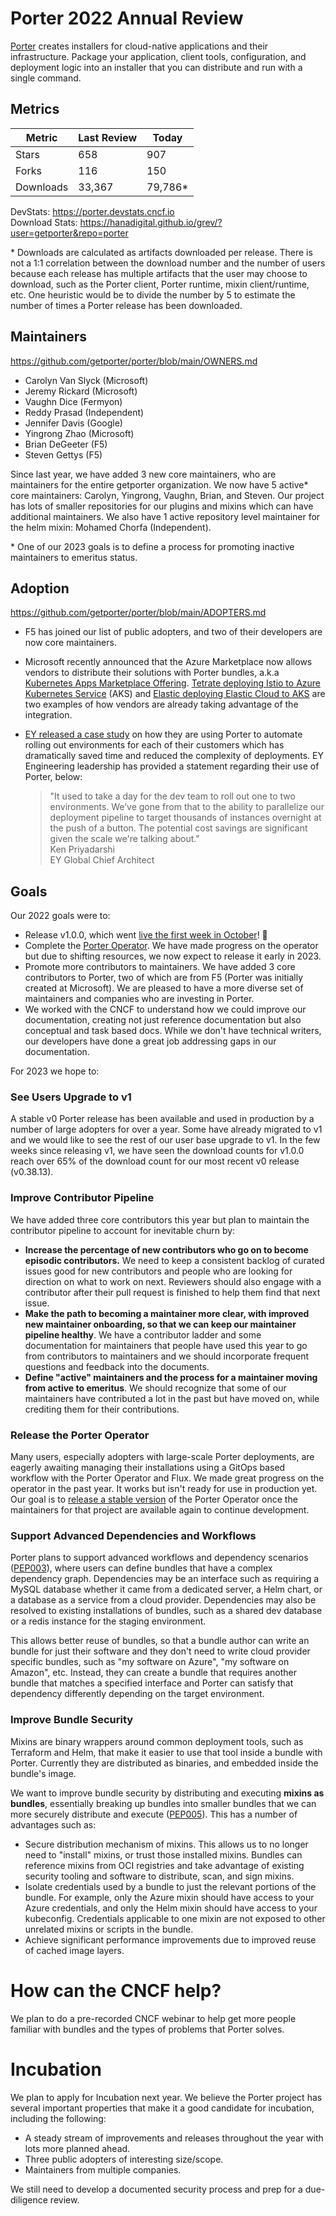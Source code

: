 # Porter 2022 Annual Review

[Porter](https://getporter.org) creates installers for cloud-native applications and their infrastructure.
Package your application, client tools, configuration, and deployment logic into an installer that you can distribute and run with a single command.

## Metrics

| Metric    | Last Review | Today   |
| --------- | ----------- | ------- |
| Stars     | 658         | 907     |
| Forks     | 116         | 150     |
| Downloads | 33,367      | 79,786* |

DevStats: https://porter.devstats.cncf.io  
Download Stats: https://hanadigital.github.io/grev/?user=getporter&repo=porter

\* Downloads are calculated as artifacts downloaded per release. There is not a 1:1 correlation between the download number and the number of users because each release has multiple artifacts that the user may choose to download, such as the Porter client, Porter runtime, mixin client/runtime, etc. One heuristic would be to divide the number by 5 to estimate the number of times a Porter release has been downloaded.

## Maintainers

https://github.com/getporter/porter/blob/main/OWNERS.md

* Carolyn Van Slyck (Microsoft)
* Jeremy Rickard (Microsoft)
* Vaughn Dice (Fermyon)
* Reddy Prasad (Independent)
* Jennifer Davis (Google)
* Yingrong Zhao (Microsoft)
* Brian DeGeeter (F5)
* Steven Gettys (F5)

Since last year, we have added 3 new core maintainers, who are maintainers for the entire getporter organization. We now have 5 active* core maintainers: Carolyn, Yingrong, Vaughn, Brian, and Steven. Our project has lots of smaller repositories for our plugins and mixins which can have additional maintainers. We also have 1 active repository level maintainer for the helm mixin: Mohamed Chorfa (Independent).

\* One of our 2023 goals is to define a process for promoting inactive maintainers to emeritus status.

## Adoption

https://github.com/getporter/porter/blob/main/ADOPTERS.md

* F5 has joined our list of public adopters, and two of their developers are now core maintainers.
* Microsoft recently announced that the Azure Marketplace now allows vendors to distribute their solutions with Porter bundles, a.k.a [Kubernetes Apps Marketplace Offering][k8s-offer]. [Tetrate deploying Istio to Azure Kubernetes Service][tetrate] (AKS) and [Elastic deploying Elastic Cloud to AKS][elastic] are two examples of how vendors are already taking advantage of the integration.
* [EY released a case study][ey] on how they are using Porter to automate rolling out environments for each of their customers which has dramatically saved time and reduced the complexity of deployments. EY Engineering leadership has provided a statement regarding their use of Porter, below:

   > "It used to take a day for the dev team to roll out one to two environments. We’ve gone from that to the ability to parallelize our deployment pipeline to target thousands of instances overnight at the push of a button. The potential cost savings are significant given the scale we're talking about."  
   > Ken Priyadarshi  
   > EY Global Chief Architect

## Goals

Our 2022 goals were to:

* Release v1.0.0, which went [live the first week in October][v1-announcement]! 🎉
* Complete the [Porter Operator]. We have made progress on the operator but due to shifting resources, we now expect to release it early in 2023.
* Promote more contributors to maintainers. We have added 3 core contributors to Porter, two of which are from F5 (Porter was initially created at Microsoft). We are pleased to have a more diverse set of maintainers and companies who are investing in Porter.
* We worked with the CNCF to understand how we could improve our documentation, creating not just reference documentation but also conceptual and task based docs. While we don't have technical writers, our developers have done a great job addressing gaps in our documentation.

For 2023 we hope to:

### See Users Upgrade to v1

A stable v0 Porter release has been available and used in production by a number of large adopters for over a year. Some have already migrated to v1 and we would like to see the rest of our user base upgrade to v1. In the few weeks since releasing v1, we have seen the download counts for v1.0.0 reach over 65% of the download count for our most recent v0 release (v0.38.13).

### Improve Contributor Pipeline

We have added three core contributors this year but plan to maintain the contributor pipeline to account for inevitable churn by:

* **Increase the percentage of new contributors who go on to become episodic contributors.** We need to keep a consistent backlog of curated issues good for new contributors and people who are looking for direction on what to work on next. Reviewers should also engage with a contributor after their pull request is finished to help them find that next issue.
* **Make the path to becoming a maintainer more clear, with improved new maintainer onboarding, so that we can keep our maintainer pipeline healthy**. We have a contributor ladder and some documentation for maintainers that people have used this year to go from contributors to maintainers and we should incorporate frequent questions and feedback into the documents.
* **Define "active" maintainers and the process for a maintainer moving from active to emeritus**. We should recognize that some of our maintainers have contributed a lot in the past but have moved on, while crediting them for their contributions.

### Release the Porter Operator

Many users, especially adopters with large-scale Porter deployments, are eagerly awaiting managing their installations using a GitOps based workflow with the Porter Operator and Flux. We made great progress on the operator in the past year. It works but isn't ready for use in production yet. Our goal is to [release a stable version](https://github.com/getporter/operator/milestone/1) of the Porter Operator once the maintainers for that project are available again to continue development. 

### Support Advanced Dependencies and Workflows

Porter plans to support advanced workflows and dependency scenarios ([PEP003](https://github.com/getporter/proposals/blob/main/pep/003-dependency-namespaces-and-labels.md)), where users can define bundles that have a complex dependency graph. Dependencies may be an interface such as requiring a MySQL database whether it came from a dedicated server, a Helm chart, or a database as a service from a cloud provider. Dependencies may also be resolved to existing installations of bundles, such as a shared dev database or a redis instance for the staging environment.

This allows better reuse of bundles, so that a bundle author can write an bundle for just their software and they don't need to write cloud provider specific bundles, such as "my software on Azure", "my software on Amazon", etc. Instead, they can create a bundle that requires another bundle that matches a specified interface and Porter can satisfy that dependency differently depending on the target environment.

### Improve Bundle Security

Mixins are binary wrappers around common deployment tools, such as Terraform and Helm, that make it easier to use that tool inside a bundle with Porter.
Currently they are distributed as binaries, and embedded inside the bundle's image.

We want to improve bundle security by distributing and executing **mixins as bundles**, essentially breaking up bundles into smaller bundles that we can more securely distribute and execute ([PEP005](https://github.com/getporter/proposals/blob/main/pep/005-mixins-are-bundles.md)). This has a number of advantages such as:
  * Secure distribution mechanism of mixins. This allows us to no longer need to "install" mixins, or trust those installed mixins. Bundles can reference mixins from OCI registries and take advantage of existing security tooling and software to distribute, scan, and sign mixins.
  * Isolate credentials used by a bundle to just the relevant portions of the bundle. For example, only the Azure mixin should have access to your Azure credentials, and only the Helm mixin should have access to your kubeconfig. Credentials applicable to one mixin are not exposed to other unrelated mixins or scripts in the bundle.
  * Achieve significant performance improvements due to improved reuse of cached image layers.

# How can the CNCF help?

We plan to do a pre-recorded CNCF webinar to help get more people familiar with bundles and the types of problems that Porter solves.

# Incubation

We plan to apply for Incubation next year. We believe the Porter project has several important properties that make it a good candidate for incubation, including the following:

* A steady stream of improvements and releases throughout the year with lots more planned ahead.
* Three public adopters of interesting size/scope.
* Maintainers from multiple companies.

We still need to develop a documented security process and prep for a due-diligence review.

[v1-announcement]: https://getporter.org/blog/v1-is-here
[Porter Operator]: https://getporter.org/operator/
[k8s-offer]: https://techcommunity.microsoft.com/t5/apps-on-azure-blog/releasing-kubernetes-apps-offer-in-microsoft-cloud-marketplace/ba-p/3650628
[tetrate]: https://www.tetrate.io/blog/tetrate-istio-distro-on-the-azure-marketplace/
[elastic]: https://www.elastic.co/blog/maximizing-the-experience-of-elastic-cloud-on-kubernetes-with-azure-kubernetes-service
[ey]: https://customers.microsoft.com/en-us/story/1491491165781122603-ey-professionalservices
